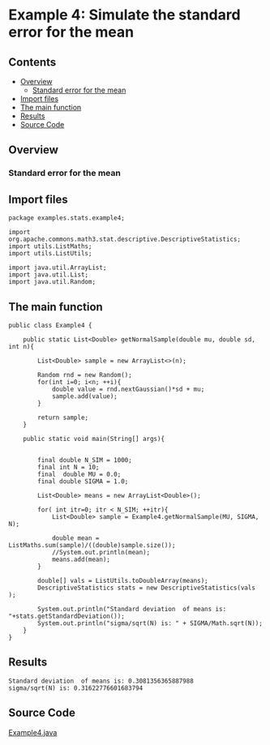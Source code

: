 # Example 4: Simulate the standard error for the mean
 
 ## Contents
 * [Overview](#overview) 
     * [Standard error for the mean](#standard_error_for_mean)
 * [Import files](#include_files)
 * [The main function](#m_func)
 * [Results](#results)
 * [Source Code](#source_code)
 
 ## <a name="overview"></a> Overview
 
 ### <a name="standard_error_for_mean"></a> Standard error for the mean
 

 ## <a name="include_files"></a> Import files
 
 ```
package examples.stats.example4;

import org.apache.commons.math3.stat.descriptive.DescriptiveStatistics;
import utils.ListMaths;
import utils.ListUtils;

import java.util.ArrayList;
import java.util.List;
import java.util.Random;
 ```
 
 ## <a name="m_func"></a> The main function
 
 ```
 public class Example4 {
 
     public static List<Double> getNormalSample(double mu, double sd, int n){
 
         List<Double> sample = new ArrayList<>(n);
 
         Random rnd = new Random();
         for(int i=0; i<n; ++i){
             double value = rnd.nextGaussian()*sd + mu;
             sample.add(value);
         }
 
         return sample;
     }
 
     public static void main(String[] args){
 
 
         final double N_SIM = 1000;
         final int N = 10;
         final  double MU = 0.0;
         final double SIGMA = 1.0;
 
         List<Double> means = new ArrayList<Double>();
 
         for( int itr=0; itr < N_SIM; ++itr){
             List<Double> sample = Example4.getNormalSample(MU, SIGMA, N);
 
             double mean = ListMaths.sum(sample)/((double)sample.size());
             //System.out.println(mean);
             means.add(mean);
         }
 
         double[] vals = ListUtils.toDoubleArray(means);
         DescriptiveStatistics stats = new DescriptiveStatistics(vals );
 
         System.out.println("Standard deviation  of means is: "+stats.getStandardDeviation());
         System.out.println("sigma/sqrt(N) is: " + SIGMA/Math.sqrt(N));
     }
 }
 ```
 
 ## <a name="results"></a> Results
 
 ```
Standard deviation  of means is: 0.3081356365887988
sigma/sqrt(N) is: 0.31622776601683794
 
 ```
 
 ## <a name="source_code"></a> Source Code
 
 <a href="Example4.java">Example4.java</a>